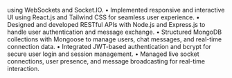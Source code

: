 using WebSockets and Socket.IO. 
• Implemented responsive and interactive UI using React.js and Tailwind CSS for 
seamless user experience. 
• Designed and developed RESTful APIs with Node.js and Express.js to handle 
user authentication and message exchange. 
• Structured MongoDB collections with Mongoose to manage users, chat 
messages, and real-time connection data. 
• Integrated JWT-based authentication and bcrypt for secure user login and 
session management. 
• Managed live socket connections, user presence, and message broadcasting 
for real-time interaction.